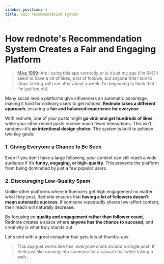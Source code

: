 ```yaml
---
sidebar_position: 4
title: Fair recommendation system
---
```


# How rednote's Recommendation System Creates a Fair and Engaging Platform  

> [Mike 1969](http://xhslink.com/a/Bewzfb06uX14): 
> Am I using this app correctly or is it just my age (I’m 64)? I seem to have a lot of likes, a lot of follows, but anyone that I talk to stops talking with me after about a week. I’m beginning to think that I’m just too old.

Many social media platforms give influencers an automatic advantage, making it hard for ordinary users to get noticed. **Rednote takes a different approach**, ensuring a **fair and balanced experience for everyone**.  

With rednote, one of your posts might **go viral and get hundreds of likes**, while your other recent posts receive much fewer interactions. This isn’t random—it’s **an intentional design choice**. The system is built to achieve two key goals:  

### 1. Giving Everyone a Chance to Be Seen  
Even if you don’t have a large following, your content can still reach a wide audience if it’s **funny, engaging, or high-quality**. This prevents the platform from being dominated by just a few popular users.  

### 2. Discouraging Low-Quality Spam  
Unlike other platforms where influencers get high engagement no matter what they post, Rednote ensures that **having a lot of followers doesn’t mean automatic success**. If someone repeatedly shares low-effort content, their reach will naturally decrease.  

By focusing on **quality and engagement rather than follower count**, Rednote creates a space where **anyone has the chance to succeed**, and creativity is what truly stands out.


Let's end with a great metaphor that gets lots of thumbs-ups:

> This app just works like this, everyone chats around a single post. It feels just like running into someone for a casual chat while taking a walk.